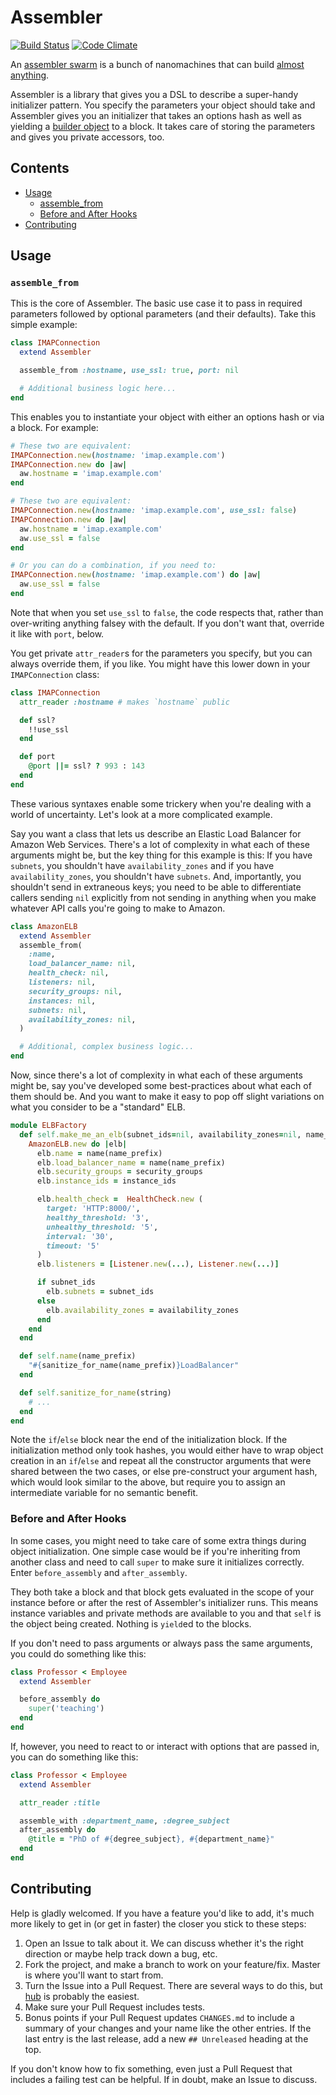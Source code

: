 # Assembler
[![Build Status](https://travis-ci.org/benhamill/assembler.png)](https://travis-ci.org/benhamill/assembler)
[![Code Climate](https://codeclimate.com/github/benhamill/assembler.png)](https://codeclimate.com/github/benhamill/assembler)

An [assembler swarm](http://en.wikipedia.org/wiki/Molecular_assembler) is a
bunch of nanomachines that can build [almost anything](http://en.wikipedia.org/wiki/Molecular_nanotechnology#Assemblers_versus_nanofactories).

Assembler is a library that gives you a DSL to describe a super-handy
initializer pattern. You specify the parameters your object should take and
Assembler gives you an initializer that takes an options hash as well as
yielding a [builder object](http://c2.com/cgi/wiki?BuilderPattern) to a block.
It takes care of storing the parameters and gives you private accessors, too.

## Contents

* [Usage](#usage)
  * [assemble_from](#assemble_from)
  * [Before and After Hooks](#before-and-after-hooks)
* [Contributing](#contributing)


## Usage

### `assemble_from`

This is the core of Assembler. The basic use case it to pass in required
parameters followed by optional parameters (and their defaults). Take this
simple example:

```ruby
class IMAPConnection
  extend Assembler

  assemble_from :hostname, use_ssl: true, port: nil

  # Additional business logic here...
end
```

This enables you to instantiate your object with either an options hash or via a
block. For example:

```ruby
# These two are equivalent:
IMAPConnection.new(hostname: 'imap.example.com')
IMAPConnection.new do |aw|
  aw.hostname = 'imap.example.com'
end

# These two are equivalent:
IMAPConnection.new(hostname: 'imap.example.com', use_ssl: false)
IMAPConnection.new do |aw|
  aw.hostname = 'imap.example.com'
  aw.use_ssl = false
end

# Or you can do a combination, if you need to:
IMAPConnection.new(hostname: 'imap.example.com') do |aw|
  aw.use_ssl = false
end
```

Note that when you set `use_ssl` to `false`, the code respects that, rather than
over-writing anything falsey with the default. If you don't want that, override
it like with `port`, below.

You get private `attr_reader`s for the parameters you specify, but you can
always override them, if you like. You might have this lower down in your
`IMAPConnection` class:

```ruby
class IMAPConnection
  attr_reader :hostname # makes `hostname` public

  def ssl?
    !!use_ssl
  end

  def port
    @port ||= ssl? ? 993 : 143
  end
end
```

These various syntaxes enable some trickery when you're dealing with a world of
uncertainty. Let's look at a more complicated example.

Say you want a class that lets us describe an Elastic Load Balancer for Amazon
Web Services. There's a lot of complexity in what each of these arguments might
be, but the key thing for this example is this: If you have `subnets`, you
shouldn't have `availability_zones` and if you have `availability_zones`, you
shouldn't have `subnets`. And, importantly, you shouldn't send in extraneous
keys; you need to be able to differentiate callers sending `nil` explicitly from
not sending in anything when you make whatever API calls you're going to make to
Amazon.

```ruby
class AmazonELB
  extend Assembler
  assemble_from(
    :name,
    load_balancer_name: nil,
    health_check: nil,
    listeners: nil,
    security_groups: nil,
    instances: nil,
    subnets: nil,
    availability_zones: nil,
  )

  # Additional, complex business logic...
end
```

Now, since there's a lot of complexity in what each of these arguments might be,
say you've developed some best-practices about what each of them should be. And
you want to make it easy to pop off slight variations on what you consider to be
a "standard" ELB.

``` ruby
module ELBFactory
  def self.make_me_an_elb(subnet_ids=nil, availability_zones=nil, name_prefix='', instance_ids=[], security_groups=[])
    AmazonELB.new do |elb|
      elb.name = name(name_prefix)
      elb.load_balancer_name = name(name_prefix)
      elb.security_groups = security_groups
      elb.instance_ids = instance_ids

      elb.health_check =  HealthCheck.new (
        target: 'HTTP:8000/',
        healthy_threshold: '3',
        unhealthy_threshold: '5',
        interval: '30',
        timeout: '5'
      )
      elb.listeners = [Listener.new(...), Listener.new(...)]

      if subnet_ids
        elb.subnets = subnet_ids
      else
        elb.availability_zones = availability_zones
      end
    end
  end

  def self.name(name_prefix)
    "#{sanitize_for_name(name_prefix)}LoadBalancer"
  end

  def self.sanitize_for_name(string)
    # ...
  end
end
```

Note the `if`/`else` block near the end of the initialization block. If the
initialization method only took hashes, you would either have to wrap object
creation in an `if`/`else` and repeat all the constructor arguments that were
shared between the two cases, or else pre-construct your argument hash, which
would look similar to the above, but require you to assign an intermediate
variable for no semantic benefit.


### Before and After Hooks

In some cases, you might need to take care of some extra things during object
initialization. One simple case would be if you're inheriting from another class
and need to call `super` to make sure it initializes correctly. Enter
`before_assembly` and `after_assembly`.

They both take a block and that block gets evaluated in the scope of your
instance before or after the rest of Assembler's initializer runs. This means
instance variables and private methods are available to you and that `self` is
the object being created. Nothing is `yield`ed to the blocks.

If you don't need to pass arguments or always pass the same arguments, you could
do something like this:

```ruby
class Professor < Employee
  extend Assembler

  before_assembly do
    super('teaching')
  end
end
```

If, however, you need to react to or interact with options that are passed in,
you can do something like this:

```ruby
class Professor < Employee
  extend Assembler

  attr_reader :title

  assemble_with :department_name, :degree_subject
  after_assembly do
    @title = "PhD of #{degree_subject}, #{department_name}"
  end
end
```


## Contributing

Help is gladly welcomed. If you have a feature you'd like to add, it's much more
likely to get in (or get in faster) the closer you stick to these steps:

1. Open an Issue to talk about it. We can discuss whether it's the right
  direction or maybe help track down a bug, etc.
1. Fork the project, and make a branch to work on your feature/fix. Master is
  where you'll want to start from.
1. Turn the Issue into a Pull Request. There are several ways to do this, but
  [hub](https://github.com/defunkt/hub) is probably the easiest.
1. Make sure your Pull Request includes tests.
1. Bonus points if your Pull Request updates `CHANGES.md` to include a summary
   of your changes and your name like the other entries. If the last entry is
   the last release, add a new `## Unreleased` heading at the top.

If you don't know how to fix something, even just a Pull Request that includes a
failing test can be helpful. If in doubt, make an Issue to discuss.
